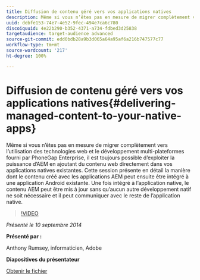 ```yaml
---
title: Diffusion de contenu géré vers vos applications natives
description: Même si vous n’êtes pas en mesure de migrer complètement vers l’utilisation des technologies web et le développement multi-plateformes fourni par PhoneGap Enterprise, il est toujours possible d’exploiter la puissance d’AEM en ajoutant du contenu web directement dans vos applications natives existantes. Cette session présente en détail la manière dont le contenu créé avec les applications AEM peut ensuite être intégré à une application Android existante. Une fois intégré à l’application native, le contenu AEM peut être mis à jour sans qu’aucun autre développement natif ne soit nécessaire et il peut communiquer avec le reste de l’application native.
uuid: debfe153-74e7-4e52-9fec-494e7ca6c780
discoiquuid: 4e22b290-b352-4371-a734-fdbed3d25838
targetaudience: target-audience advanced
source-git-commit: edd0bdb28a9b3d065a64a95af6a216b747577c77
workflow-type: tm+mt
source-wordcount: '217'
ht-degree: 100%

---
```


# Diffusion de contenu géré vers vos applications natives{#delivering-managed-content-to-your-native-apps}

Même si vous n’êtes pas en mesure de migrer complètement vers l’utilisation des technologies web et le développement multi-plateformes fourni par PhoneGap Enterprise, il est toujours possible d’exploiter la puissance d’AEM en ajoutant du contenu web directement dans vos applications natives existantes. Cette session présente en détail la manière dont le contenu créé avec les applications AEM peut ensuite être intégré à une application Android existante. Une fois intégré à l’application native, le contenu AEM peut être mis à jour sans qu’aucun autre développement natif ne soit nécessaire et il peut communiquer avec le reste de l’application native.

>[!VIDEO](https://video.tv.adobe.com/v/19467/?quality=9)

*Présenté le 10 septembre 2014*

**Présenté par :**

Anthony Rumsey, informaticien, Adobe

**Diapositives du présentateur**

[Obtenir le fichier](assets/9-10-2014-delivering-managed-content-to-your-native-apps.pdf)
<!--
[Get back to the Overview](https://helpx.adobe.com/experience-manager/kt/eseminars/gems/aem-index.html)
-->
